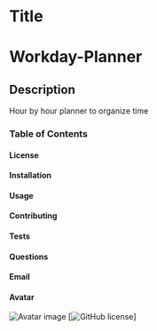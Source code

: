 
  # Title
# Workday-Planner
## Description
Hour by hour planner to organize time
### Table of Contents

#### License

#### Installation

#### Usage

#### Contributing

#### Tests

#### Questions

#### Email

#### Avatar
![Avatar image](https://avatars1.githubusercontent.com/u/62257610?v=4)
[![GitHub license](https://img.shields.io/badge/license-MIT-blue.svg)]
